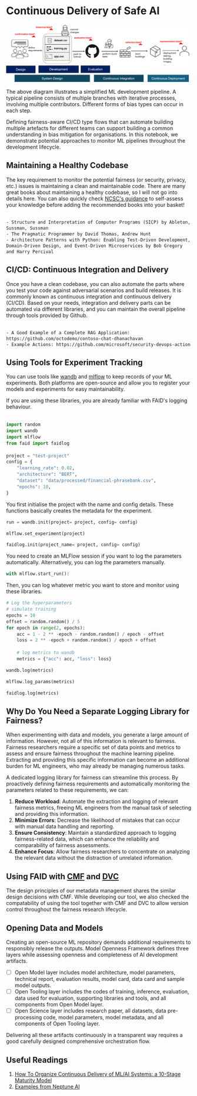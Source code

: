 # Continuous Delivery of Safe AI

![](../media/systemdesign.png)

The above diagram illustrates a simplified ML development pipeline. A typical pipeline consists of multiple branches with iterative processes, involving multiple contributors. Different forms of bias types can occur in each step. 

Defining fairness-aware CI/CD type flows that can automate building multiple artefacts for different teams can support building a common understanding in bias mitigation for organisations. In this notebook, we demonstrate potential approaches to monitor ML pipelines throughout the development lifecycle.

## Maintaining a Healthy Codebase

The key requirement to monitor the potential fairness (or security, privacy, etc.) issues is maintaining a clean and maintainable code. There are many great books about maintaining a healthy codebase, so I will not go into details here. You can also quickly check [NCSC's guidance](https://www.ncsc.gov.uk/collection/developers-collection/principles/produce-clean-maintainable-code) to self-assess your knowledge before adding the recommended books into your basket!

```{admonition} Recommended books:

- Structure and Interpretation of Computer Programs (SICP) by Ableton, Sussman, Sussman
- The Pragmatic Programmer by David Thomas, Andrew Hunt
- Architecture Patterns with Python: Enabling Test-Driven Development, Domain-Driven Design, and Event-Driven Microservices by Bob Gregory and Harry Percival
```

## CI/CD: Continuous Integration and Delivery

Once you have a clean codebase, you can also automate the parts where you test your code against adversarial scenarios and build releases. It is commonly known as continuous integration and continuous delivery (CI/CD). Based on your needs, integration and delivery parts can be automated via different libraries, and you can maintain the overall pipeline through tools provided by Github.

```{admonition} Check these examples:

- A Good Example of a Complete RAG Application: https://github.com/octodemo/contoso-chat-dhanachavan
- Example Actions: https://github.com/microsoft/security-devops-action

```

## Using Tools for Experiment Tracking

You can use tools like [wandb](https://wandb.ai/site) and [mlflow](https://mlflow.org/) to keep records of your ML experiments. Both platforms are open-source and allow you to register your models and experiments for easy maintainability.

If you are using these libraries, you are already familiar with FAID's logging behaviour.

```python

import random
import wandb
import mlflow
from faid import faidlog

project = "test-project"
config = {
    "learning_rate": 0.02,
    "architecture": "BERT",
    "dataset": "data/processed/financial-phrasebank.csv",
    "epochs": 10,
}

```

You first initialise the project with the name and config details. These functions basically creates the metadata for the experiment. 

```python
run = wandb.init(project= project, config= config)
```

```python
mlflow.set_experiment(project)
```

```python
faidlog.init(project_name= project, config= config)
```

You need to create an MLFlow session if you want to log the parameters automatically. Alternatively, you can log the parameters manually.

```python
with mlflow.start_run():
```

Then, you can log whatever metric you want to store and monitor using these libraries.

```python
# Log the hyperparameters
# simulate training
epochs = 10
offset = random.random() / 5
for epoch in range(2, epochs):
    acc = 1 - 2 ** -epoch - random.random() / epoch - offset
    loss = 2 ** -epoch + random.random() / epoch + offset

    # log metrics to wandb
    metrics = {"acc": acc, "loss": loss}
```

```python
wandb.log(metrics)
```

```python
mlflow.log_params(metrics)
```

```python
faidlog.log(metrics)
```

## Why Do You Need a Separate Logging Library for Fairness?

When experimenting with data and models, you generate a large amount of information. However, not all of this information is relevant to fairness. Fairness researchers require a specific set of data points and metrics to assess and ensure fairness throughout the machine learning pipeline. Extracting and providing this specific information can become an additional burden for ML engineers, who may already be managing numerous tasks.

A dedicated logging library for fairness can streamline this process. By proactively defining fairness requirements and automatically monitoring the parameters related to these requirements, we can:

1. **Reduce Workload**: Automate the extraction and logging of relevant fairness metrics, freeing ML engineers from the manual task of selecting and providing this information.
2. **Minimize Errors**: Decrease the likelihood of mistakes that can occur with manual data handling and reporting.
3. **Ensure Consistency**: Maintain a standardized approach to logging fairness-related data, which can enhance the reliability and comparability of fairness assessments.
4. **Enhance Focus**: Allow fairness researchers to concentrate on analyzing the relevant data without the distraction of unrelated information.

## Using FAID with [CMF](https://hewlettpackard.github.io/cmf/) and [DVC](https://dvc.org/)

The design principles of our metadata management shares the similar design decisions with CMF. While developing our tool, we also checked the compatability of using the tool together with CMF and DVC to allow version control throughout the fairness research lifecycle.


## Opening Data and Models

Creating an open-source ML repository demands additional requirements to responsibly release the outputs. Model Openness Framework defines three layers while assessing openness and completeness of AI development artifacts. 

- [ ] Open Model layer includes model architecture, model parameters, technical report, evaluation results, model card, data card and sample model outputs.
- [ ] Open Tooling layer includes the codes of training, inference, evaluation, data used for evaluation, supporting libraries and tools, and all components from Open Model layer.
- [ ] Open Science layer includes research paper, all datasets, data pre-processing code, model parameters, model metadata, and all components of Open Tooling layer.

Delivering all these artifacts continuously in a transparent way requires a good carefully designed comprehensive orchestration flow.


## Useful Readings

1. [How To Organize Continuous Delivery of ML/AI Systems: a 10-Stage Maturity Model](https://outerbounds.com/blog/continuous-delivery-of-ml-ai/)
2. [Examples from Neptune AI](https://neptune.ai/blog/build-mlops-pipelines-with-github-actions-guide)